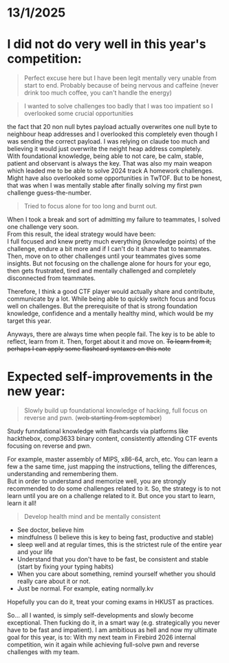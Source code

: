 # 13/1/2025 

# I did not do very well in this year's competition:
> Perfect excuse here but I have been legit mentally very unable from start to end. Probably because of being nervous and caffeine (never drink too much coffee, you can't handle the energy)

> I wanted to solve challenges too badly that I was too impatient so I overlooked some crucial opportunities

the fact that 20 non null bytes payload actually overwrites one null byte to neighbour heap addresses and I overlooked this completely even though I was sending the correct payload. I was relying on claude too much and believing it would just overwrite the neight heap address completely.   
With foundational knowledge, being able to not care, be calm, stable, patient and observant is always the key. That was also my main weapon which leaded me to be able to solve 2024 track A homework challenges.  
Might have also overlooked some opportunities in TwTOF. But to be honest, that was when I was mentally stable after finally solving my first pwn challenge guess-the-number.

> Tried to focus alone for too long and burnt out. 

When I took a break and sort of admitting my failure to teammates, I solved one challenge very soon.   
From this result, the ideal strategy would have been:   
I full focused and knew pretty much everything (knowledge points) of the challenge, endure a bit more and if I can't do it share that to teammates. Then, move on to other challenges until your teammates gives some insights. But not focusing on the challenge alone for hours for your ego, then gets frustrated, tired and mentally challenged and completely disconnected from teammates.  

Therefore, I think a good CTF player would actually share and contribute, communicate by a lot. While being able to quickly switch focus and focus well on challenges. But the prerequisite of that is strong foundation knowledge, confidence and a mentally healthy mind, which would be my target this year.

Anyways, there are always time when people fail. The key is to be able to reflect, learn from it. Then, forget about it and move on. ~~To learn from it, perhaps I can apply some flashcard syntaxes on this note~~

# Expected self-improvements in the new year:
> Slowly build up foundational knowledge of hacking, full focus on reverse and pwn. (~~web starting from september~~)

Study funndational knowledge with flashcards via platforms like hackthebox, comp3633 binary content, consistently attending CTF events focusing on reverse and pwn.

For example, master assembly of MIPS, x86-64, arch, etc. You can learn a few a the same time, just mapping the instructions, telling the differences, understanding and remembering them.  
But in order to understand and memorize well, you are strongly recommended to do some challenges related to it. So, the strategy is to not learn until you are on a challenge related to it. But once you start to learn, learn it all!

> Develop health mind and be mentally consistent

- See doctor, believe him
- mindfulness (I believe this is key to being fast, productive and stable)
- sleep well and at regular times, this is the strictest rule of the entire year and your life
- Understand that you don't have to be fast, be consistent and stable (start by fixing your typing habits)
- When you care about something, remind yourself whether you should really care about it or not.
- Just be normal. For example, eating normally.kv

Hopefully you can do it, treat your coming exams in HKUST as practices.

So... all I wanted, is simply self-developments and slowly become exceptional. Then fucking do it, in a smart way (e.g. strategically you never have to be fast and impatient). I am ambitious as hell and now my ultimate goal for this year, is to:  With my next team in Firebird 2026 internal competition, win it again while achieving full-solve pwn and reverse challenges with my team.
